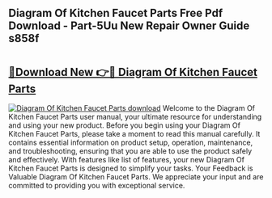 ## Diagram Of Kitchen Faucet Parts Free Pdf Download - Part-5Uu New Repair Owner Guide s858f

# <h2><a href="http://dfh8n7v.blite.top/?on=Diagram+Of+Kitchen+Faucet+Parts">🔗Download New 👉🔴 Diagram Of Kitchen Faucet Parts</a></h2>

[![Diagram Of Kitchen Faucet Parts download](https://i.imgur.com/lujVjoI.png)](http://dfh8n7v.blite.top/?on=Diagram+Of+Kitchen+Faucet+Parts)
Welcome to the Diagram Of Kitchen Faucet Parts user manual, your ultimate resource for understanding and using your new product. Before you begin using your Diagram Of Kitchen Faucet Parts, please take a moment to read this manual carefully. It contains essential information on product setup, operation, maintenance, and troubleshooting, ensuring that you are able to use the product safely and effectively. With features like list of features, your new Diagram Of Kitchen Faucet Parts is designed to simplify your tasks. Your Feedback is Valuable Diagram Of Kitchen Faucet Parts. We appreciate your input and are committed to providing you with exceptional service.
